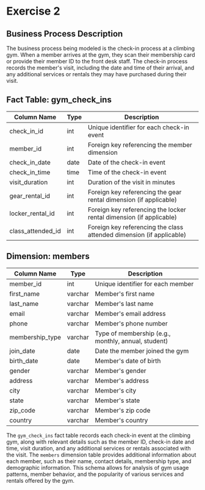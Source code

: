# Exercise 2

## Business Process Description

The business process being modeled is the check-in process at a climbing gym. When a member arrives at the gym, they scan their membership card or provide their member ID to the front desk staff. The check-in process records the member's visit, including the date and time of their arrival, and any additional services or rentals they may have purchased during their visit.

## Fact Table: gym_check_ins

| Column Name | Type | Description |
| --- | --- | --- |
| check_in_id | int | Unique identifier for each check-in event |
| member_id | int | Foreign key referencing the member dimension |
| check_in_date | date | Date of the check-in event |
| check_in_time | time | Time of the check-in event |
| visit_duration | int | Duration of the visit in minutes |
| gear_rental_id | int | Foreign key referencing the gear rental dimension (if applicable) |
| locker_rental_id | int | Foreign key referencing the locker rental dimension (if applicable) |
| class_attended_id | int | Foreign key referencing the class attended dimension (if applicable) |

## Dimension: members

| Column Name | Type | Description |
| --- | --- | --- |
| member_id | int | Unique identifier for each member |
| first_name | varchar | Member's first name |
| last_name | varchar | Member's last name |
| email | varchar | Member's email address |
| phone | varchar | Member's phone number |
| membership_type | varchar | Type of membership (e.g., monthly, annual, student) |
| join_date | date | Date the member joined the gym |
| birth_date | date | Member's date of birth |
| gender | varchar | Member's gender |
| address | varchar | Member's address |
| city | varchar | Member's city |
| state | varchar | Member's state |
| zip_code | varchar | Member's zip code |
| country | varchar | Member's country |


The `gym_check_ins` fact table records each check-in event at the climbing gym, along with relevant details such as the member ID, check-in date and time, visit duration, and any additional services or rentals associated with the visit. The `members` dimension table provides additional information about each member, such as their name, contact details, membership type, and demographic information. This schema allows for analysis of gym usage patterns, member behavior, and the popularity of various services and rentals offered by the gym.